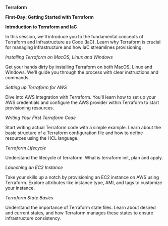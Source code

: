 **********Terraform**********


**First-Day: Getting Started with Terraform**


**Introduction to Terraform and IaC**


In this session, we'll introduce you to the fundamental concepts of Terraform and Infrastructure as Code (IaC). Learn why Terraform is crucial for managing infrastructure and how IaC streamlines provisioning.

*Installing Terraform on MacOS, Linux and Windows*

Get your hands dirty by installing Terraform on both MacOS, Linux and Windows. We'll guide you through the process with clear instructions and commands.

*Setting up Terraform for AWS*

Dive into AWS integration with Terraform. You'll learn how to set up your AWS credentials and configure the AWS provider within Terraform to start provisioning resources.

*Writing Your First Terraform Code*

Start writing actual Terraform code with a simple example. Learn about the basic structure of a Terraform configuration file and how to define resources using the HCL language.

*Terraform Lifecycle*

Understand the lifecycle of terraform. What is terraform init, plan and apply.

*Launching an EC2 Instance*

Take your skills up a notch by provisioning an EC2 instance on AWS using Terraform. Explore attributes like instance type, AMI, and tags to customize your instance.

*Terraform State Basics*

Understand the importance of Terraform state files. Learn about desired and current states, and how Terraform manages these states to ensure infrastructure consistency.


